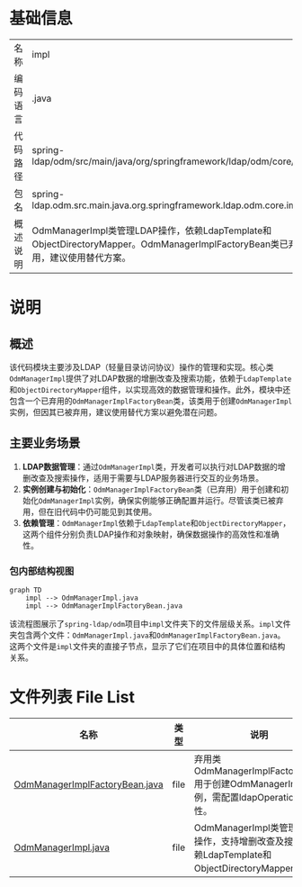 # 基础信息

|      |      |
|------|------|
| 名称 | impl |
| 编码语言 | .java |
| 代码路径 | spring-ldap/odm/src/main/java/org/springframework/ldap/odm/core/impl |
| 包名 | spring-ldap.odm.src.main.java.org.springframework.ldap.odm.core.impl |
| 概述说明 | OdmManagerImpl类管理LDAP操作，依赖LdapTemplate和ObjectDirectoryMapper。OdmManagerImplFactoryBean类已弃用，建议使用替代方案。 |

# 说明

## 概述
该代码模块主要涉及LDAP（轻量目录访问协议）操作的管理和实现。核心类`OdmManagerImpl`提供了对LDAP数据的增删改查及搜索功能，依赖于`LdapTemplate`和`ObjectDirectoryMapper`组件，以实现高效的数据管理和操作。此外，模块中还包含一个已弃用的`OdmManagerImplFactoryBean`类，该类用于创建`OdmManagerImpl`实例，但因其已被弃用，建议使用替代方案以避免潜在问题。

## 主要业务场景
1. **LDAP数据管理**：通过`OdmManagerImpl`类，开发者可以执行对LDAP数据的增删改查及搜索操作，适用于需要与LDAP服务器进行交互的业务场景。
2. **实例创建与初始化**：`OdmManagerImplFactoryBean`类（已弃用）用于创建和初始化`OdmManagerImpl`实例，确保实例能够正确配置并运行。尽管该类已被弃用，但在旧代码中仍可能见到其使用。
3. **依赖管理**：`OdmManagerImpl`依赖于`LdapTemplate`和`ObjectDirectoryMapper`，这两个组件分别负责LDAP操作和对象映射，确保数据操作的高效性和准确性。


### 包内部结构视图

```mermaid
graph TD
    impl --> OdmManagerImpl.java
    impl --> OdmManagerImplFactoryBean.java
```

该流程图展示了`spring-ldap/odm`项目中`impl`文件夹下的文件层级关系。`impl`文件夹包含两个文件：`OdmManagerImpl.java`和`OdmManagerImplFactoryBean.java`。这两个文件是`impl`文件夹的直接子节点，显示了它们在项目中的具体位置和结构关系。

# 文件列表 File List

| 名称   | 类型  | 说明 |
|-------|------|-------------|
| [OdmManagerImplFactoryBean.java](OdmManagerImplFactoryBean.md) | file | 弃用类OdmManagerImplFactoryBean用于创建OdmManagerImpl实例，需配置ldapOperations等属性。 |
| [OdmManagerImpl.java](OdmManagerImpl.md) | file | OdmManagerImpl类管理LDAP操作，支持增删改查及搜索，依赖LdapTemplate和ObjectDirectoryMapper。 |


